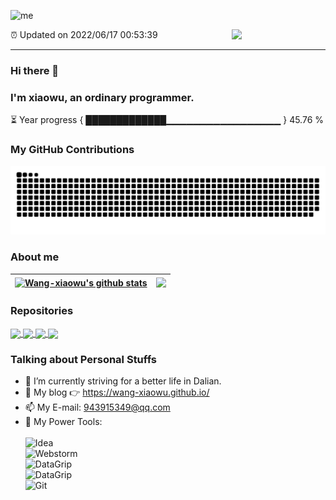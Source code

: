 ![me](https://cdn.jsdelivr.net/gh/wang-xiaowu/picture_repository@master/result.gif)

<img align="right" width="150px" src="https://cdn.jsdelivr.net/gh/wang-xiaowu/picture_repository@master/heart.svg"/>

⏰ Updated on 2022/06/17 00:53:39

---

### Hi there 👋 
### I'm xiaowu, an ordinary programmer. 

⏳ Year progress { █████████████▁▁▁▁▁▁▁▁▁▁▁▁▁▁▁▁▁ } 45.76 %

### My GitHub Contributions    

![](https://raw.githubusercontent.com/wang-xiaowu/wang-xiaowu/main/assets/github-contribution-grid-snake.svg)          

### About me      

| <a href="https://github.com/anuraghazra/github-readme-stats"><img align="center" src="https://github-readme-stats.vercel.app/api?username=wang-xiaowu&show_icons=true&include_all_commits=true&theme=buefy&hide_border=true" alt="Wang-xiaowu's github stats" /></a> | <a href="https://github.com/anuraghazra/github-readme-stats"><img align="center" src="https://github-readme-stats.vercel.app/api/top-langs/?username=wang-xiaowu&layout=compact&theme=buefy&hide_border=true" /></a> |
| ------------- | ------------- |

### Repositories

<a href="https://github.com/behappy-project">
  <img align="center" src="https://github-readme-stats.vercel.app/api/pin/?username=behappy-project&repo=behappy-screw-doc&theme=buefy" />
</a>
<a href="https://github.com/behappy-project">
  <img align="center" src="https://github-readme-stats.vercel.app/api/pin/?username=behappy-project&repo=behappy-gitbook&theme=buefy" />
</a>
<a href="https://github.com/behappy-project">
  <img align="center" src="https://github-readme-stats.vercel.app/api/pin/?username=behappy-project&repo=behappy-redis&theme=buefy" />
</a>
<a href="https://github.com/wang-xiaowu/wang-xiaowu.git">
  <img align="center" src="https://github-readme-stats.vercel.app/api/pin/?username=wang-xiaowu&repo=wang-xiaowu&theme=buefy" />
</a>

### Talking about Personal Stuffs  

- 🔭 I’m currently striving for a better life in Dalian.     
- 🤔 My blog 👉 https://wang-xiaowu.github.io/         
- 📫 My E-mail: 943915349@qq.com          
- 🔧 My Power Tools: </br>   
![Idea](https://img.shields.io/badge/-Idea-black?style=plastic&logo=intellijidea)     
![Webstorm](https://img.shields.io/badge/-Webstorm-red?style=plastic&logo=webstorm)     
![DataGrip](https://img.shields.io/badge/-DataGrip-blue?style=plastic&logo=datagrip)     
![DataGrip](https://img.shields.io/badge/-GoLand-green?style=plastic&logo=goland)     
![Git](https://img.shields.io/badge/-Git-yellow?style=plastic&logo=git)  


